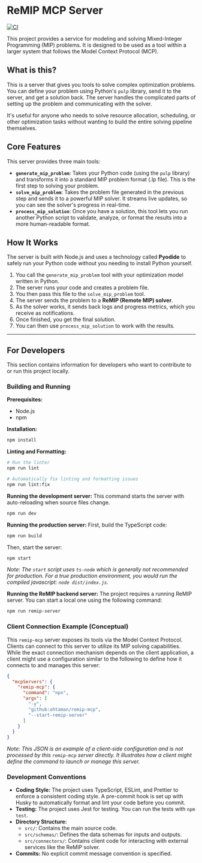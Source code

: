 # ReMIP MCP Server

[![CI](https://github.com/ohtamans/remip-mcp2/actions/workflows/ci.yml/badge.svg)](https://github.com/ohtamans/remip-mcp2/actions/workflows/ci.yml)

This project provides a service for modeling and solving Mixed-Integer Programming (MIP) problems. It is designed to be used as a tool within a larger system that follows the Model Context Protocol (MCP).

## What is this?

This is a server that gives you tools to solve complex optimization problems. You can define your problem using Python's `pulp` library, send it to the server, and get a solution back. The server handles the complicated parts of setting up the problem and communicating with the solver.

It's useful for anyone who needs to solve resource allocation, scheduling, or other optimization tasks without wanting to build the entire solving pipeline themselves.

## Core Features

This server provides three main tools:

*   **`generate_mip_problem`**: Takes your Python code (using the `pulp` library) and transforms it into a standard MIP problem format (.lp file). This is the first step to solving your problem.
*   **`solve_mip_problem`**: Takes the problem file generated in the previous step and sends it to a powerful MIP solver. It streams live updates, so you can see the solver's progress in real-time.
*   **`process_mip_solution`**: Once you have a solution, this tool lets you run another Python script to validate, analyze, or format the results into a more human-readable format.

## How It Works

The server is built with Node.js and uses a technology called **Pyodide** to safely run your Python code without you needing to install Python yourself.

1.  You call the `generate_mip_problem` tool with your optimization model written in Python.
2.  The server runs your code and creates a problem file.
3.  You then pass this file to the `solve_mip_problem` tool.
4.  The server sends the problem to a **ReMIP (Remote MIP) solver**.
5.  As the solver works, it sends back logs and progress metrics, which you receive as notifications.
6.  Once finished, you get the final solution.
7.  You can then use `process_mip_solution` to work with the results.

---

## For Developers

This section contains information for developers who want to contribute to or run this project locally.

### Building and Running

**Prerequisites:**
*   Node.js
*   npm

**Installation:**
```bash
npm install
```

**Linting and Formatting:**
```bash
# Run the linter
npm run lint

# Automatically fix linting and formatting issues
npm run lint:fix
```

**Running the development server:**
This command starts the server with auto-reloading when source files change.
```bash
npm run dev
```

**Running the production server:**
First, build the TypeScript code:
```bash
npm run build
```
Then, start the server:
```bash
npm start
```
*Note: The `start` script uses `ts-node` which is generally not recommended for production. For a true production environment, you would run the compiled javascript: `node dist/index.js`.*

**Running the ReMIP backend server:**
The project requires a running ReMIP server. You can start a local one using the following command:
```bash
npm run remip-server
```

### Client Connection Example (Conceptual)

This `remip-mcp` server exposes its tools via the Model Context Protocol. Clients can connect to this server to utilize its MIP solving capabilities. While the exact connection mechanism depends on the client application, a client might use a configuration similar to the following to define how it connects to and manages this server:

```json
{
  "mcpServers": {
    "remip-mcp": {
      "command": "npx",
      "args": [
        "-y",
        "github:ohtaman/remip-mcp",
        "--start-remip-server"
      ]
    }
  }
}
```

*Note: This JSON is an example of a client-side configuration and is not processed by this `remip-mcp` server directly. It illustrates how a client might define the command to launch or manage this server.*

### Development Conventions

*   **Coding Style:** The project uses TypeScript, ESLint, and Prettier to enforce a consistent coding style. A pre-commit hook is set up with Husky to automatically format and lint your code before you commit.
*   **Testing:** The project uses Jest for testing. You can run the tests with `npm test`.
*   **Directory Structure:**
    *   `src/`: Contains the main source code.
    *   `src/schemas/`: Defines the data schemas for inputs and outputs.
    *   `src/connectors/`: Contains client code for interacting with external services like the ReMIP solver.
*   **Commits:** No explicit commit message convention is specified.
